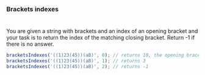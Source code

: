 ### Brackets indexes

#

You are given a string with brackets and an index of an opening bracket and your task is to return the index of the matching closing bracket. Return -1 if there is no answer.

```javascript
bracketsIndexes('((1)23(45))(aB)', 0); // returns 10, the opening brace at index 0 matches the closing brace at index 10
bracketsIndexes('((1)23(45))(aB)', 1); // returns 3
bracketsIndexes('((1)23(45))(aB)', 2); // returns -1
```
